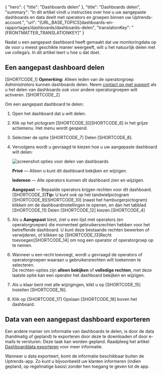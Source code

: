{
  "hero": {
    "title": "Dashboards delen"
  },
  "title": "Dashboards delen",
  "summary": "In dit artikel vindt u instructies over hoe u uw aangepaste dashboards en data deelt met operators en groepen binnen uw Uptrends-account.",
  "url": "[URL_BASE_TOPICS]dashboards-en-rapportages/dashboards/dashboards-delen",
  "translationKey": "[FRONTMATTER_TRANSLATIONKEY]"
}

Nadat u een aangepast dashboard heeft gemaakt dat uw monitoringdata op de voor u meest geschikte manier weergeeft, wilt u het natuurlijk delen met uw collega’s. In dit artikel leert u hoe u dat doet.

## Een aangepast dashboard delen

[SHORTCODE_1]
**Opmerking:** Alleen leden van de operatorgroep *Administrators* kunnen dashboards delen. Neem [contact op met support]([LINK_URL_1]) als u het delen van dashboards ook voor andere operatorgroepen wilt activeren.
[SHORTCODE_2]



Om een aangepast dashboard te delen:

1.  Open het dashboard dat u wilt delen.
2.  Klik op het pictogram [SHORTCODE_5][SHORTCODE_6] in het grijze actiemenu. Het menu wordt geopend.
3.  Selecteer de optie [SHORTCODE_7] Delen [SHORTCODE_8].  
    
4.  Vervolgens wordt u gevraagd te kiezen hoe u uw aangepaste dashboard wilt delen:

    ![screenshot opties voor delen van dashboards]([LINK_URL_2])

    **Privé** — Alleen u kunt dit dashboard bekijken en wijzigen.

    **Iedereen** — Alle operators kunnen dit dashboard zien en wijzigen.

    **Aangepast** — Bepaalde operators krijgen rechten voor dit dashboard.
    [SHORTCODE_3]**Tip:** U kunt ook op het tandwielpictogram [SHORTCODE_9][SHORTCODE_10] (naast het hamburgerpictogram) klikken om de dashboardinstellingen te openen, en dan het tabblad [SHORTCODE_11] Delen [SHORTCODE_12] kiezen.[SHORTCODE_4] 
5.  Als u **Aangepast** kiest, ziet u een lijst met operators (en operatorgroepen) die momenteel gebruikersrechten hebben voor het betreffende dashboard. U kunt deze bestaande rechten bewerken of verwijderen, of klikken op [SHORTCODE_13]Recht toevoegen[SHORTCODE_14] om nog een operator of operatorgroep op te nemen.
6.  Wanneer u een recht toevoegt, wordt u gevraagd de operators of operatorgroepen waaraan u gebruikersrechten wilt toekennen te selecteren.  
    De rechten-opties zijn **alleen bekijken** of **volledige rechten**, met deze laatste optie kan een operator het dashboard bekijken en wijzigen.
7. Als u klaar bent met alle wijzigingen, klikt u op [SHORTCODE_15] Instellen [SHORTCODE_16].
8. Klik op [SHORTCODE_17] Opslaan [SHORTCODE_18] boven het dashboard.

## Data van een aangepast dashboard exporteren

Een andere manier om informatie van dashboards te delen, is door de data (handmatig of gepland) te exporteren door deze te downloaden of door e-mails te versturen. Deze taak kan worden gepland. Raadpleeg het artikel [Dashboarddata exporteren]([LINK_URL_3]) voor meer informatie.

Wanneer u data exporteert, komt de informatie beschikbaar buiten de Uptrends-app. Zo kunt u bijvoorbeeld uw klanten informeren (indien gepland, op regelmatige basis) zonder hen toegang te geven tot de app.
